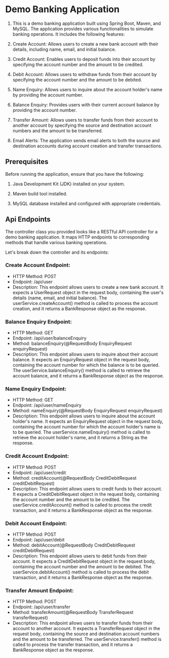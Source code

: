
# Demo Banking Application
1. This is a demo banking application built using Spring Boot, Maven, and MySQL. The application provides various functionalities to simulate banking operations. It includes the following features:

2. Create Account: Allows users to create a new bank account with their details, including name, email, and initial balance.

3. Credit Account: Enables users to deposit funds into their account by specifying the account number and the amount to be credited.

4. Debit Account: Allows users to withdraw funds from their account by specifying the account number and the amount to be debited.

5. Name Enquiry: Allows users to inquire about the account holder's name by providing the account number.

6. Balance Enquiry: Provides users with their current account balance by providing the account number.

7. Transfer Amount: Allows users to transfer funds from their account to another account by specifying the source and destination account numbers and the amount to be transferred.

8. Email Alerts: The application sends email alerts to both the source and destination accounts during account creation and transfer transactions.
## Prerequisites
Before running the application, ensure that you have the following:

1. Java Development Kit (JDK) installed on your system.

2. Maven build tool installed.

3. MySQL database installed and configured with appropriate credentials.
## Api Endpoints
The controller class you provided looks like a RESTful API controller for a demo banking application. It maps HTTP endpoints to corresponding methods that handle various banking operations.

Let's break down the controller and its endpoints:

### Create Account Endpoint:
- HTTP Method: POST
- Endpoint: /api/user
- Description: This endpoint allows users to create a new bank account. It expects a UserRequest object in the request body, containing the user's details (name, email, and initial balance). The userService.createAccount() method is called to process the account creation, and it returns a BankResponse object as the response.

### Balance Enquiry Endpoint:

- HTTP Method: GET
- Endpoint: /api/user/balanceEnquiry
- Method: balanceEnquiry(@RequestBody EnquiryRequest enquiryRequest)
- Description: This endpoint allows users to inquire about their account balance. It expects an EnquiryRequest object in the request body, containing the account number for which the balance is to be queried. The userService.balanceEnquiry() method is called to retrieve the account balance, and it returns a BankResponse object as the response.

### Name Enquiry Endpoint:

- HTTP Method: GET
- Endpoint: /api/user/nameEnquiry
- Method: nameEnquiry(@RequestBody EnquiryRequest enquiryRequest)
- Description: This endpoint allows users to inquire about the account holder's name. It expects an EnquiryRequest object in the request body, containing the account number for which the account holder's name is to be queried. The userService.nameEnquiry() method is called to retrieve the account holder's name, and it returns a String as the response.


### Credit Account Endpoint:

- HTTP Method: POST
- Endpoint: /api/user/credit
- Method: creditAccount(@RequestBody CreditDebitRequest creditDebitRequest)
- Description: This endpoint allows users to credit funds to their account. It expects a CreditDebitRequest object in the request body, containing the account number and the amount to be credited. The userService.creditAccount() method is called to process the credit transaction, and it returns a BankResponse object as the response.


### Debit Account Endpoint:

- HTTP Method: POST
- Endpoint: /api/user/debit
- Method: debitAccount(@RequestBody CreditDebitRequest creditDebitRequest)
- Description: This endpoint allows users to debit funds from their account. It expects a CreditDebitRequest object in the request body, containing the account number and the amount to be debited. The userService.debitAccount() method is called to process the debit transaction, and it returns a BankResponse object as the response.


### Transfer Amount Endpoint:

- HTTP Method: POST
- Endpoint: /api/user/transfer
- Method: transferAmount(@RequestBody TransferRequest transferRequest)
- Description: This endpoint allows users to transfer funds from their account to another account. It expects a TransferRequest object in the request body, containing the source and destination account numbers and the amount to be transferred. The userService.transfer() method is called to process the transfer transaction, and it returns a BankResponse object as the response.